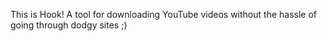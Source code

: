 This is Hook! A tool for downloading YouTube videos without the hassle of going through dodgy sites ;)
